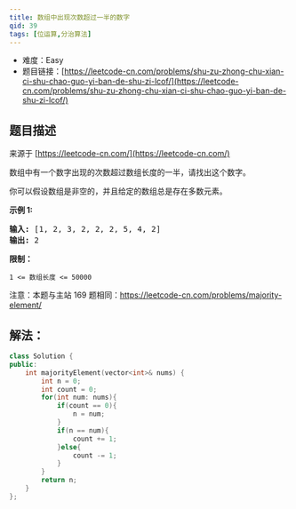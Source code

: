 ```yaml
---
title: 数组中出现次数超过一半的数字
qid: 39
tags: [位运算,分治算法]
---
```



- 难度：Easy
- 题目链接：[https://leetcode-cn.com/problems/shu-zu-zhong-chu-xian-ci-shu-chao-guo-yi-ban-de-shu-zi-lcof/](https://leetcode-cn.com/problems/shu-zu-zhong-chu-xian-ci-shu-chao-guo-yi-ban-de-shu-zi-lcof/)


## 题目描述

来源于 [https://leetcode-cn.com/](https://leetcode-cn.com/)

<p>数组中有一个数字出现的次数超过数组长度的一半，请找出这个数字。</p>



<p>你可以假设数组是非空的，并且给定的数组总是存在多数元素。</p>



<p><strong>示例&nbsp;1:</strong></p>

<pre><strong>输入:</strong> [1, 2, 3, 2, 2, 2, 5, 4, 2]
<strong>输出:</strong> 2</pre>



<p><strong>限制：</strong></p>

<p><code>1 &lt;= 数组长度 &lt;= 50000</code></p>



<p>注意：本题与主站 169 题相同：<a href="https://leetcode-cn.com/problems/majority-element/">https://leetcode-cn.com/problems/majority-element/</a></p>




## 解法：


```c++
class Solution {
public:
    int majorityElement(vector<int>& nums) {
        int n = 0;
        int count = 0;
        for(int num: nums){
            if(count == 0){
                n = num;
            }
            if(n == num){
                count += 1;
            }else{
                count -= 1;
            }
        }
        return n;
    }
};
```